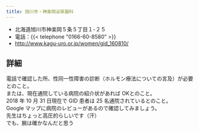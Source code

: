 ```yaml
---
title: 旭川市・神楽岡泌尿器科
---
```


- 北海道旭川市神楽岡５条５丁目１-２５
- 電話：{{< telephone "0166-60-8580" >}}
- <http://www.kagu-uro.or.jp/women/gid_160810/>

## 詳細

電話で確認した所、性同一性障害の診断（ホルモン療法についての言及）が必要とのこと。  
または、現在通院している病院の紹介状があれば OKとのこと。  
2018 年 10 月 31 日現在で GID 患者は 25 名通院されているとのこと。  
Google マップに病院のレビューがあるので確認してみましょう。  
先生はちょっと高圧的らしいです（汗）  
でも、腕は確かなんだと思う
